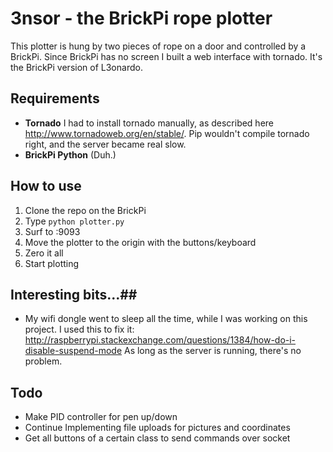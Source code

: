 # 3nsor - the BrickPi rope plotter #

This plotter is hung by two pieces of rope on a door and controlled by a BrickPi. Since BrickPi has no screen I built
a web interface with tornado. It's the BrickPi version of L3onardo.


## Requirements ##
- **Tornado** I had to install tornado manually, as described here http://www.tornadoweb.org/en/stable/. Pip wouldn't compile tornado
right, and the server became real slow.
- **BrickPi Python** (Duh.)

## How to use ##

1. Clone the repo on the BrickPi
2. Type `python plotter.py`
3. Surf to <yourbrickpiaddress>:9093
4. Move the plotter to the origin with the buttons/keyboard
5. Zero it all
6. Start plotting



## Interesting bits...##
- My wifi dongle went to sleep all the time, while I was working on this project. I used this to fix it: http://raspberrypi.stackexchange.com/questions/1384/how-do-i-disable-suspend-mode
As long as the server is running, there's no problem.

## Todo ##
- Make PID controller for pen up/down
- Continue Implementing file uploads for pictures and coordinates
- Get all buttons of a certain class to send commands over socket
